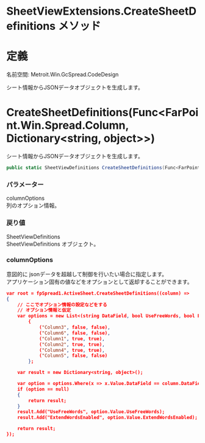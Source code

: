 # SheetViewExtensions.CreateSheetDefinitions メソッド
# 定義
名前空間: Metroit.Win.GcSpread.CodeDesign

シート情報からJSONデータオブジェクトを生成します。

# CreateSheetDefinitions(Func<FarPoint.Win.Spread.Column, Dictionary<string, object>>)
シート情報からJSONデータオブジェクトを生成します。
```cs
public static SheetViewDefinitions CreateSheetDefinitions(Func<FarPoint.Win.Spread.Column, Dictionary<string, object>> columnOptions = null)
```

### パラメーター
columnOptions  
列のオプション情報。

### 戻り値
SheetViewDefinitions  
SheetViewDefinitions オブジェクト。

### columnOptions
意図的に jsonデータを超越して制御を行いたい場合に指定します。  
アプリケーション固有の値などをオプションとして返却することができます。  

```json
var root = fpSpread1.ActiveSheet.CreateSheetDefinitions((column) =>
{
    // ここでオプション情報の設定などをする
    // オプション情報と仮定
    var options = new List<(string DataField, bool UseFreeWords, bool ExtendWordsEnabled)?>()
        {
            ("Column3", false, false),
            ("Column6", false, false),
            ("Column1", true, true),
            ("Column2", true, true),
            ("Column4", true, true),
            ("Column5", false, false)
        };

    var result = new Dictionary<string, object>();

    var option = options.Where(x => x.Value.DataField == column.DataField).FirstOrDefault();
    if (option == null)
    {
        return result;
    }
    result.Add("UseFreeWords", option.Value.UseFreeWords);
    result.Add("ExtendWordsEnabled", option.Value.ExtendWordsEnabled);

    return result;
});
```